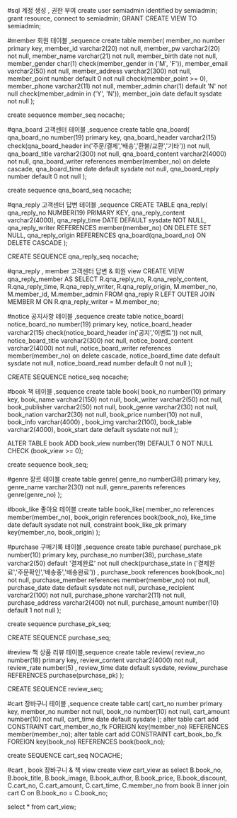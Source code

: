 
#sql 계정 생성 , 권한 부여
create user semiadmin identified by semiadmin;
grant resource, connect to semiadmin;
GRANT CREATE VIEW TO semiadmin;


#member 회원 테이블 ,sequence 
create table member(
member_no number primary key,
member_id varchar2(20) not null,
member_pw varchar2(20) not null,
member_name varchar(21) not null,
member_birth date not null,
member_gender char(1) check(member_gender in ('M', 'F')),
member_email varchar2(50) not null,
member_address varchar2(300) not null,
member_point number default 0 not null check(member_point >= 0),
member_phone varchar2(11) not null,
member_admin char(1) default 'N' not null check(member_admin in ('Y', 'N')),
member_join date default sysdate not null
);

create sequence member_seq nocache;


#qna_board 고객센터 테이블 ,sequence 
create table qna_board(
qna_board_no number(19) primary key,
qna_board_header varchar2(15) check(qna_board_header in('주문/결제','배송','환불/교환','기타')) not null,
qna_board_title varchar2(300) not null,
qna_board_content varchar2(4000) not null,
qna_board_writer references member(member_no) on delete cascade,
qna_board_time date default sysdate not null,
qna_board_reply number default 0 not null
);

create sequence qna_board_seq nocache;


#qna_reply 고객센터 답변 테이블 ,sequence
CREATE TABLE qna_reply(
qna_reply_no NUMBER(19) PRIMARY KEY,
qna_reply_content varchar2(4000),
qna_reply_time DATE DEFAULT sysdate NOT NULL,
qna_reply_writer REFERENCES member(member_no) ON DELETE SET NULL,
qna_reply_origin REFERENCES qna_board(qna_board_no) ON DELETE CASCADE
);

CREATE SEQUENCE qna_reply_seq nocache;


#qna_reply , member 고객센터 답변 & 회원 view 
CREATE VIEW qna_reply_member AS
SELECT 
	R.qna_reply_no, R.qna_reply_content, R.qna_reply_time, R.qna_reply_writer, R.qna_reply_origin,
	M.member_no, M.member_id, M.member_admin
FROM qna_reply R
	LEFT OUTER JOIN MEMBER M ON R.qna_reply_writer = M.member_no;

#notice 공지사항 테이블 ,sequence 
create table notice_board(
notice_board_no number(19) primary key,
notice_board_header varchar2(15) check(notice_board_header in('공지','이벤트')) not null,
notice_board_title varchar2(300) not null,
notice_board_content varchar2(4000) not null,
notice_board_writer references member(member_no) on delete cascade,
notice_board_time date default sysdate not null,
notice_board_read number default 0 not null
);

CREATE SEQUENCE notice_seq nocache;


#book 책 테이블 ,sequence 
create table book(
book_no number(10) primary key,
book_name varchar2(150) not null,
book_writer varchar2(50) not null,
book_publisher varchar2(50) not null,
book_genre varchar2(30) not null,
book_nation varchar2(30) not null,
book_price number(10) not null,
book_info varchar(4000) ,
book_img varchar2(100),
book_table varchar2(4000),
book_start date  default sysdate not null
);

ALTER TABLE book ADD book_view number(19) DEFAULT 0 NOT NULL CHECK (book_view >= 0);

create sequence book_seq;

#genre 장르 테이블 
create table genre(
genre_no number(38) primary key,
genre_name varchar2(30) not null,
genre_parents references genre(genre_no)
);

#book_like 좋아요 테이블 
create table book_like( 
member_no references member(member_no), 
book_origin references book(book_no), 
like_time date default sysdate not null, 
constraint book_like_pk primary key(member_no, book_origin) 
);


#purchase 구매기록 테이블 ,sequence 
create table purchase(
purchase_pk number(10) primary key,
purchase_no number(38),
purchase_state varchar2(50) default '결제완료' not null check(purchase_state in ('결제완료','주문확인','배송중','배송완료')) ,
purchase_book references book(book_no) not null,
purchase_member references member(member_no) not null,
purchase_date date default sysdate not null,
purchase_recipient varchar2(100) not null,
purchase_phone varchar2(11) not null,
purchase_address varchar2(400) not null,
purchase_amount number(10) default 1 not null
);

create sequence purchase_pk_seq;

CREATE SEQUENCE purchase_seq;

#review 책 상품 리뷰 테이블,sequence
create table review(
review_no number(18) primary key,
review_content varchar2(4000) not null,
review_rate number(5) , 
review_time date default sysdate,
review_purchase REFERENCES purchase(purchase_pk)
);

CREATE SEQUENCE review_seq;


#cart 장바구니 테이블 ,sequence
create table cart(
cart_no number primary key,
member_no number not null,
book_no number(10) not null,
cart_amount number(10) not null,
cart_time date default sysdate
);
alter table cart add CONSTRAINT cart_member_no_fk FOREIGN key(member_no) REFERENCES member(member_no);
alter table cart add CONSTRAINT cart_book_bo_fk FOREIGN key(book_no) REFERENCES book(book_no);

create SEQUENCE cart_seq NOCACHE;

#cart , book 장바구니 & 책 view
create view cart_view as
select
    B.book_no, B.book_title, B.book_image, B.book_author, B.book_price, B.book_discount,
    C.cart_no, C.cart_amount, C.cart_time, C.member_no
from book B
     inner join cart C on B.book_no = C.book_no;

select * from cart_view;
